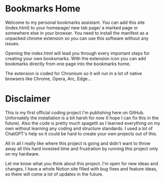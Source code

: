 # Bookmarks Home

Welcome to my personal bookmarks assistant. You can add this site (index.html) to your homepage/ new tab page/ a marked page or somewhere else in your browser. You need to install the manifest as a unpacked chrome extension so you can use this software without any issues.

Opening the index.html will lead you through every important steps for creating your own booksmarks. With the extension icon you can add bookmarks directly from one page into the bookmarks home. 

The extension is coded for Chromium so it will run in a lot of native browsers like Chrome, Opera, Arc, Edge...



# Disclaimer

This is my first official coding project I'm publishing here on GitHub. Unfornately the installation is a bit harsh for now (I hope I can fix this in the future). Also the code is pretty much spagetti as I learned everything on my own without learning any coding and structure standards. I used a lot of ChatGPT's help so it could be hard to create your own projects out of this.

All in all I really like where this project is going and didn't want to throw away all this hard invested time and frustration by running this project only on my hardware. 

Let me know what you think about this project. I'm open for new ideas and changes. I have a whole Notion site filled with bug fixes and feature ideas, so there will come a lot of updates in the future.
